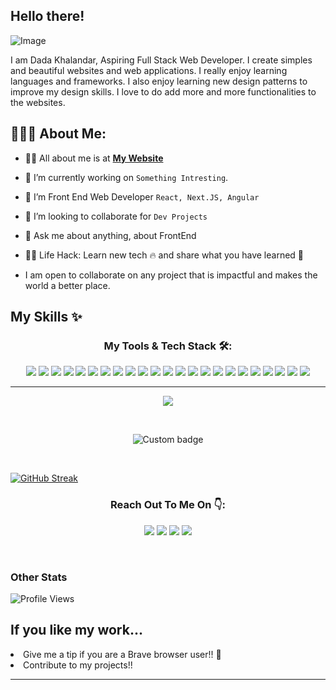## Hello there!

<img src="https://camo.githubusercontent.com/4da399c3a8f66b662e6c7c2ad787ce979082d31ab3270866174dd686b224ce34/68747470733a2f2f63646e2e61636f64657a2e696e2f77702d636f6e74656e742f75706c6f6164732f323031382f30352f42616e6e65722d696d6167652d342e706e67" alt="Image">

<!-- <p align="center">
  <a href="#"><img src="https://readme-typing-svg.herokuapp.com?color=FFFF&center=true&lines=1500%2B+Hours+of+Coding+Experience;Data+Structure;Algorithm;MERN;Full+Stack+Web+Developer"></a>
</p> -->

I am Dada Khalandar, Aspiring Full Stack Web Developer. I create simples and beautiful websites and web applications. I really enjoy learning languages and frameworks. I also enjoy learning new design patterns to improve my design skills. I love to do add more and more functionalities to the websites.
## 👨🏻‍💻 About Me:

<!-- <img  src="./thoughtworks-gif_dribbble.gif" height="290px" align="right" /> -->

- 🙋‍♂️ All about me is at **[My Website](https://dada-khalandar-v2.vercel.app/)**

- 🔭 I’m currently working on `Something Intresting`.

- 🌱 I’m Front End Web Developer `React, Next.JS, Angular`

- 👯 I’m looking to collaborate for `Dev Projects`

- 💬 Ask me about anything, about FrontEnd 

- 👨‍💻 Life Hack: Learn new tech :fire: and share what you have learned :tada:
- I am open to collaborate on any project that is impactful and makes the world a better place.

<!-- Want to know more about my projects and me? Check out my <a href="https://dada-khalandar-portfolio.vercel.app" target="_blank" title="My Portfolio">portfolio</a>  -->

## My Skills ✨

<h3 align="center">My Tools & Tech Stack 🛠️:</h3>
<p align="center">
 <img src = "https://img.shields.io/badge/-HTML5-E34F26?style=flat&logo=html5&logoColor=white"> 
 <img src = "https://img.shields.io/badge/-CSS3-1572B6?style=flat&logo=css3&logoColor=white"> 
 <img src="https://img.shields.io/badge/-Bootstrap-563D7C?style=flat&logo=bootstrap&logoColor=white"> 
  <img src="https://img.shields.io/badge/-ChakraUI-teal?style=flat&logo=chakraui&logoColor=white">
  <img src="https://img.shields.io/badge/-Tailwind%20CSS-blue?style=flat&logo=tailwindcss&logoColor=white">
   <img src="https://img.shields.io/badge/-JavaScript-eed718?style=flat&logo=javascript&logoColor=ffffff">  
 <img src="https://img.shields.io/badge/-MongoDB-4DB33D?style=flat&logo=mongodb&logoColor=FFFFFF"> 
 <img src="https://img.shields.io/badge/-Express.js-787878?style=flat"> 
 <img src="https://img.shields.io/badge/-React-000000?style=flat&logo=react&logoColor=00c8ff">
 <img src="https://img.shields.io/badge/-Next.JS-black?style=flat&logo=next.js&logoColor=white">
 <img src="https://img.shields.io/badge/-Node.js-3C873A?style=flat&logo=Node.js&logoColor=white">
 <img src="https://img.shields.io/badge/-Redux-764abc?style=flat&logo=redux&logoColor=white">
 <img src="https://img.shields.io/badge/Material--UI-0081CB?style=flat&logo=material-ui&logoColor=white">    
 <img src="http://img.shields.io/badge/-Git-F1502F?style=flat&logo=git&logoColor=FFFFFF"> 
 <img src="http://img.shields.io/badge/-Github-000000?style=flat&logo=github&logoColor=FFFFFF"> 
 <img src="https://img.shields.io/badge/Netlify-00C7B7?style=flat&logo=netlify&logoColor=white"> 
 <img src="https://img.shields.io/badge/-vercel-black?style=flat&logo=vercel&logoColor=white"> 
 <img src="https://img.shields.io/badge/Heroku-430098?style=flat&logo=heroku&logoColor=white"> 
 <img src="https://img.shields.io/badge/Amazon_AWS-232F3E?style=flat&logo=amazon-aws&logoColor=white">
 <img src="http://img.shields.io/badge/-VS%20Code-007ACC?style=flat&logo=visual%20studio%20code&logoColor=white">
  <img src="https://img.shields.io/badge/-React%20Native-282c34?style=flat&logo=react&logoColor=00c8ff">
  <img src='https://img.shields.io/badge/-Angular-F2F2F2?style=flat&logo=angular&logoColor=C3002F'>
  <img src='https://img.shields.io/badge/-Jasmine-000000?style=flat&logo=jasmine&logoColor=669636'>
  
</p>

---





<!-- ## My Projects 💻

<li><a href="https://movies-searchengine.netlify.app/" title="A simple movies search engine web app">Movie Search Engine</a>  A simple movies search engine web app</li>
<li><a href="https://anne-translator.netlify.app/" title="A Translator web app">Translator</a>  A Translator Web App which has 17 langugaes</li>
<li><a href="https://starwars-characters-info.netlify.app/" title="Star Wars">Star Wars Characters Info</a>  A web app to know the information about star wars charcters</li>
 -->

<!--

<p align="center">
  <img src="https://github-readme-stats.vercel.app/api?username=Syammed2429&show_icons=true&theme=radical&border_radius=20px">
</p>
<p align="center">
  <img src="https://github-readme-stats.vercel.app/api/top-langs/?username=kerrybli&show_icons=true&title_color=ffffff&icon_color=2A75CF&text_color=daf7dc&bg_color=191919&border_radius=20px">
-->
</p>
<p align="center">
<img src="https://github-readme-stats.vercel.app/api/wakatime?username=syammed2924&layout=compact">
  </p>
<br>


<p align="center">
  <img href="https://codetime.dev" alt="Custom badge" src="https://img.shields.io/endpoint?style=social&url=https%3A%2F%2Fapi.codetime.dev%2Fshield%3Fid%3D2995%26project%3D%26in%3D0">
  </p>
<br>
  
  [![GitHub Streak](https://streak-stats.demolab.com?user=Syammed2429&theme=tokyonight-duo)](https://git.io/streak-stats)
<!-- <p style="font-size: 20px;  font-weight: 500;">Programming languages</p> -->
<!-- 
![JavaScript](https://img.shields.io/badge/-JavaScript-000?&logo=JavaScript)
![HTML](https://img.shields.io/badge/-HTML-000?&logo=HTML5)
![CSS](https://img.shields.io/badge/-CSS-000?&logo=CSS3)
![Bootstrap](https://img.shields.io/badge/-Bootstrap-000?&logo=bootstrap)
![MongoDB](https://img.shields.io/badge/-MongoDB-000?&logo=mongoDB)
![express](https://img.shields.io/badge/-Express-000?&logo=express)
![Redis](https://img.shields.io/badge/-Redis-000?&logo=redis) -->






<h3 align="center">Reach Out To Me On 👇:</h3>
  
  <p align="center">
    <a href="mailto:kerry.blig12@gmail.com" target="_blank"><img src="https://img.shields.io/badge/-Gmail-D14836?style=for-the-badge&logo=gmail&logoColor=white"></a> 
    <a href="https://www.linkedin.com/in/dada-khalandar/" traget-"_blank"><img src="https://img.shields.io/badge/-Linkedin-0077B5?style=for-the-badge&logo=linkedin&logoColor=white"></a>
    <a href="https://twitter.com/Kerry14066781" target="_blank"><img src="https://img.shields.io/badge/-Twitter-1DA1F2?style=for-the-badge&logo=Twitter&logoColor=white"></a>
 <a href="https://www.instagram.com/codingwithmrm/" target="_blank"><img src="https://img.shields.io/badge/-Instagram-ad3383?style=for-the-badge&logo=instagram&logoColor=white"></a>
  
</p>

<!-- ![Bash](https://img.shields.io/badge/-Bash-000?&logo=GNUBash) -->
<!-- ![C#](https://img.shields.io/badge/-CSharp-000?&logo=Csharp) -->
<!-- ![.NET](https://img.shields.io/badge/-.NET-000?&logo=.NET) -->
<br>

<h3>Other Stats</h3>

![Profile Views](https://komarev.com/ghpvc/?username=kerrybli&color=green)
<!--
![Profile views](https://gpvc.arturio.dev/kerrybli)
![Code Time](https://img.shields.io/endpoint?style=social&url=https://codetime-api.datreks.com/badge/2995?logoColor=dark%26project=%26recentMS=0%26showProject=true)
-->



## If you like my work...
<li>Give me a tip if you are a Brave browser user!! 🦁</li>
<li>Contribute to my projects!!</li>
<hr>
<!-- ![](https://komarev.com/ghpvc/?username=kerrybli&style=flat-square) -->
